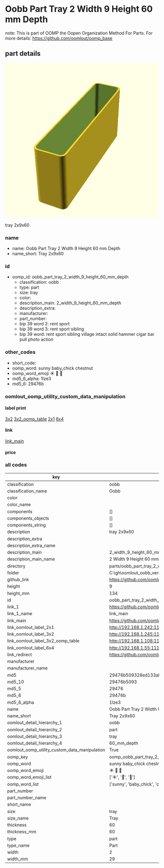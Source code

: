 # Oobb Part Tray 2 Width 9 Height 60 mm Depth  

note: This is part of OOMP the Oopen Organization Method For Parts. For more details: https://github.com/oomlout/oomp_base

##  part details
  

[![](3dpr.png)](3dpr.png)

tray 2x9x60



### name
* name: Oobb Part Tray 2 Width 9 Height 60 mm Depth
* name_short: Tray 2x9x60 
### id
* oomp_id: oobb_part_tray_2_width_9_height_60_mm_depth
  * classification: oobb
  * type: part
  * size: tray
  * color: 
  * description_main: 2_width_9_height_60_mm_depth
  * description_extra: 
  * manufacturer: 
  * part_number: 
  * bip 39 word 2: rent sport
  * bip 39 word 3: rent sport sibling
  * bip 39 word: rent sport sibling village intact solid hammer cigar bar pull photo action

### other_codes
* short_code: 
* oomp_word: sunny baby_chick chestnut
* oomp_word_emoji :sunny: :baby_chick: :chestnut:
* md5_6_alpha: 1lze3
* md5_6: 29476b






### oomlout_oomp_utility_custom_data_manipulation
#### label print
[3x2](http://192.168.1.245:1112/?label=oomp%201lze3)
[3x2_oomp_table](http://192.168.1.108:1112/?label=oomp%201lze3)
[2x1](http://192.168.1.242:1112/?label=oomp%201lze3)
[6x4](http://192.168.1.55:1112/?label=oomp%201lze3)    

#### link

[link_main](https://github.com/oomlout/oomlout_oobb_version_4_generated_parts/tree/main/navigation_oomp/oobb/part/tray/2_width_9_height_60_mm_depth/part)                              

#### price







### all codes 
| key | value |  
| --- | --- |  
| classification | oobb |  
| classification_name | Oobb |  
| color |  |  
| color_name |  |  
| components | [] |  
| components_objects | [] |  
| components_string | [] |  
| description | tray 2x9x60 |  
| description_extra |  |  
| description_extra_name |  |  
| description_main | 2_width_9_height_60_mm_depth |  
| description_main_name | 2 Width 9 Height 60 mm Depth |  
| directory | parts/oobb_part_tray_2_width_9_height_60_mm_depth |  
| folder | C:\gh\oomlout_oobb_version_4_generated_parts\parts\oobb_part_tray_2_width_9_height_60_mm_depth |  
| github_link | https://github.com/oomlout/oomlout_oomp_part_src/tree/main/parts/oobb_part_tray_2_width_9_height_60_mm_depth |  
| height | 9 |  
| height_mm | 134 |  
| id | oobb_part_tray_2_width_9_height_60_mm_depth |  
| link_1 | https://github.com/oomlout/oomlout_oobb_version_4_generated_parts/tree/main/navigation_oomp/oobb/part/tray/2_width_9_height_60_mm_depth/part |  
| link_1_name | link_main |  
| link_main | https://github.com/oomlout/oomlout_oobb_version_4_generated_parts/tree/main/navigation_oomp/oobb/part/tray/2_width_9_height_60_mm_depth/part |  
| link_oomlout_label_2x1 | http://192.168.1.242:1112/?label=oomp%201lze3 |  
| link_oomlout_label_3x2 | http://192.168.1.245:1112/?label=oomp%201lze3 |  
| link_oomlout_label_3x2_oomp_table | http://192.168.1.108:1112/?label=oomp%201lze3 |  
| link_oomlout_label_6x4 | http://192.168.1.55:1112/?label=oomp%201lze3 |  
| link_redirect | https://github.com/oomlout/oomlout_oobb_version_4_generated_parts/tree/main/parts/oobb_tray_02_09_60 |  
| manufacturer |  |  
| manufacturer_name |  |  
| md5 | 29476b509328ed133abacf418f74adb2 |  
| md5_10 | 29476b5093 |  
| md5_5 | 29476 |  
| md5_6 | 29476b |  
| md5_6_alpha | 1lze3 |  
| name | Oobb Part Tray 2 Width 9 Height 60 mm Depth |  
| name_short | Tray 2x9x60  |  
| oomlout_detail_hierarchy_1 | oobb |  
| oomlout_detail_hierarchy_2 | part |  
| oomlout_detail_hierarchy_3 | tray |  
| oomlout_detail_hierarchy_4 | 60_mm_depth |  
| oomlout_oomp_utility_custom_data_manipulation | True |  
| oomp_key | oomp_oobb_part_tray_2_width_9_height_60_mm_depth |  
| oomp_word | sunny baby_chick chestnut |  
| oomp_word_emoji | :sunny: :baby_chick: :chestnut: |  
| oomp_word_emoji_list | [':sunny:', ':baby_chick:', ':chestnut:'] |  
| oomp_word_list | ['sunny', 'baby_chick', 'chestnut'] |  
| part_number |  |  
| part_number_name |  |  
| short_name |  |  
| size | tray |  
| size_name | Tray |  
| thickness | 60 |  
| thickness_mm | 60 |  
| type | part |  
| type_name | Part |  
| width | 2 |  
| width_mm | 29 |  
